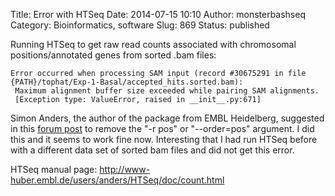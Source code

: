 Title: Error with HTSeq
Date: 2014-07-15 10:10
Author: monsterbashseq
Category: Bioinformatics, software
Slug: 869
Status: published

Running HTSeq to get raw read counts associated with chromosomal
positions/annotated genes from sorted .bam files:

    Error occurred when processing SAM input (record #30675291 in file {PATH}/tophat/Exp-1-Basal/accepted_hits.sorted.bam):
     Maximum alignment buffer size exceeded while pairing SAM alignments.
     [Exception type: ValueError, raised in __init__.py:671]

Simon Anders, the author of the package from EMBL Heidelberg, suggested
in
this [forum post](http://seqanswers.com/forums/showthread.php?t=41531) to
remove the "-r pos" or "--order=pos" argument. I did this and it seems
to work fine now. Interesting that I had run HTSeq before with a
different data set of sorted bam files and did not get this error.

HTSeq manual page:
http://www-huber.embl.de/users/anders/HTSeq/doc/count.html
